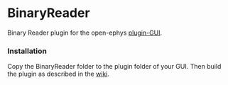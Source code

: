 # BinaryReader
Binary Reader plugin for the open-ephys [plugin-GUI](https://github.com/open-ephys/plugin-GUI/ "pluguin-GUI").  
### Installation
Copy the BinaryReader folder to the plugin folder of your GUI. Then build the plugin as described in the [wiki](https://open-ephys.atlassian.net/wiki/spaces/OEW/pages/491544/Installation "wiki").
